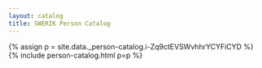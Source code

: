 ```yaml
---
layout: catalog
title: SWERIK Person Catalog
---
```

{% assign p = site.data._person-catalog.i-Zq9ctEVSWvhhrYCYFiCYD %}
{% include person-catalog.html p=p %}

